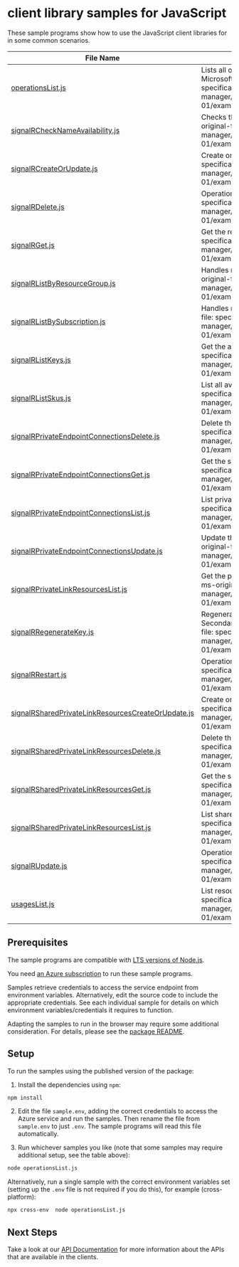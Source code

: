 # client library samples for JavaScript

These sample programs show how to use the JavaScript client libraries for in some common scenarios.

| **File Name**                                                                                         | **Description**                                                                                                                                                                                                                                           |
| ----------------------------------------------------------------------------------------------------- | --------------------------------------------------------------------------------------------------------------------------------------------------------------------------------------------------------------------------------------------------------- |
| [operationsList.js][operationslist]                                                                   | Lists all of the available REST API operations of the Microsoft.SignalRService provider. x-ms-original-file: specification/signalr/resource-manager/Microsoft.SignalRService/stable/2021-10-01/examples/Operations_List.json                              |
| [signalRCheckNameAvailability.js][signalrchecknameavailability]                                       | Checks that the resource name is valid and is not already in use. x-ms-original-file: specification/signalr/resource-manager/Microsoft.SignalRService/stable/2021-10-01/examples/SignalR_CheckNameAvailability.json                                       |
| [signalRCreateOrUpdate.js][signalrcreateorupdate]                                                     | Create or update a resource. x-ms-original-file: specification/signalr/resource-manager/Microsoft.SignalRService/stable/2021-10-01/examples/SignalR_CreateOrUpdate.json                                                                                   |
| [signalRDelete.js][signalrdelete]                                                                     | Operation to delete a resource. x-ms-original-file: specification/signalr/resource-manager/Microsoft.SignalRService/stable/2021-10-01/examples/SignalR_Delete.json                                                                                        |
| [signalRGet.js][signalrget]                                                                           | Get the resource and its properties. x-ms-original-file: specification/signalr/resource-manager/Microsoft.SignalRService/stable/2021-10-01/examples/SignalR_Get.json                                                                                      |
| [signalRListByResourceGroup.js][signalrlistbyresourcegroup]                                           | Handles requests to list all resources in a resource group. x-ms-original-file: specification/signalr/resource-manager/Microsoft.SignalRService/stable/2021-10-01/examples/SignalR_ListByResourceGroup.json                                               |
| [signalRListBySubscription.js][signalrlistbysubscription]                                             | Handles requests to list all resources in a subscription. x-ms-original-file: specification/signalr/resource-manager/Microsoft.SignalRService/stable/2021-10-01/examples/SignalR_ListBySubscription.json                                                  |
| [signalRListKeys.js][signalrlistkeys]                                                                 | Get the access keys of the resource. x-ms-original-file: specification/signalr/resource-manager/Microsoft.SignalRService/stable/2021-10-01/examples/SignalR_ListKeys.json                                                                                 |
| [signalRListSkus.js][signalrlistskus]                                                                 | List all available skus of the resource. x-ms-original-file: specification/signalr/resource-manager/Microsoft.SignalRService/stable/2021-10-01/examples/SignalR_ListSkus.json                                                                             |
| [signalRPrivateEndpointConnectionsDelete.js][signalrprivateendpointconnectionsdelete]                 | Delete the specified private endpoint connection x-ms-original-file: specification/signalr/resource-manager/Microsoft.SignalRService/stable/2021-10-01/examples/SignalRPrivateEndpointConnections_Delete.json                                             |
| [signalRPrivateEndpointConnectionsGet.js][signalrprivateendpointconnectionsget]                       | Get the specified private endpoint connection x-ms-original-file: specification/signalr/resource-manager/Microsoft.SignalRService/stable/2021-10-01/examples/SignalRPrivateEndpointConnections_Get.json                                                   |
| [signalRPrivateEndpointConnectionsList.js][signalrprivateendpointconnectionslist]                     | List private endpoint connections x-ms-original-file: specification/signalr/resource-manager/Microsoft.SignalRService/stable/2021-10-01/examples/SignalRPrivateEndpointConnections_List.json                                                              |
| [signalRPrivateEndpointConnectionsUpdate.js][signalrprivateendpointconnectionsupdate]                 | Update the state of specified private endpoint connection x-ms-original-file: specification/signalr/resource-manager/Microsoft.SignalRService/stable/2021-10-01/examples/SignalRPrivateEndpointConnections_Update.json                                    |
| [signalRPrivateLinkResourcesList.js][signalrprivatelinkresourceslist]                                 | Get the private link resources that need to be created for a resource. x-ms-original-file: specification/signalr/resource-manager/Microsoft.SignalRService/stable/2021-10-01/examples/SignalRPrivateLinkResources_List.json                               |
| [signalRRegenerateKey.js][signalrregeneratekey]                                                       | Regenerate the access key for the resource. PrimaryKey and SecondaryKey cannot be regenerated at the same time. x-ms-original-file: specification/signalr/resource-manager/Microsoft.SignalRService/stable/2021-10-01/examples/SignalR_RegenerateKey.json |
| [signalRRestart.js][signalrrestart]                                                                   | Operation to restart a resource. x-ms-original-file: specification/signalr/resource-manager/Microsoft.SignalRService/stable/2021-10-01/examples/SignalR_Restart.json                                                                                      |
| [signalRSharedPrivateLinkResourcesCreateOrUpdate.js][signalrsharedprivatelinkresourcescreateorupdate] | Create or update a shared private link resource x-ms-original-file: specification/signalr/resource-manager/Microsoft.SignalRService/stable/2021-10-01/examples/SignalRSharedPrivateLinkResources_CreateOrUpdate.json                                      |
| [signalRSharedPrivateLinkResourcesDelete.js][signalrsharedprivatelinkresourcesdelete]                 | Delete the specified shared private link resource x-ms-original-file: specification/signalr/resource-manager/Microsoft.SignalRService/stable/2021-10-01/examples/SignalRSharedPrivateLinkResources_Delete.json                                            |
| [signalRSharedPrivateLinkResourcesGet.js][signalrsharedprivatelinkresourcesget]                       | Get the specified shared private link resource x-ms-original-file: specification/signalr/resource-manager/Microsoft.SignalRService/stable/2021-10-01/examples/SignalRSharedPrivateLinkResources_Get.json                                                  |
| [signalRSharedPrivateLinkResourcesList.js][signalrsharedprivatelinkresourceslist]                     | List shared private link resources x-ms-original-file: specification/signalr/resource-manager/Microsoft.SignalRService/stable/2021-10-01/examples/SignalRSharedPrivateLinkResources_List.json                                                             |
| [signalRUpdate.js][signalrupdate]                                                                     | Operation to update an exiting resource. x-ms-original-file: specification/signalr/resource-manager/Microsoft.SignalRService/stable/2021-10-01/examples/SignalR_Update.json                                                                               |
| [usagesList.js][usageslist]                                                                           | List resource usage quotas by location. x-ms-original-file: specification/signalr/resource-manager/Microsoft.SignalRService/stable/2021-10-01/examples/Usages_List.json                                                                                   |

## Prerequisites

The sample programs are compatible with [LTS versions of Node.js](https://nodejs.org/about/releases/).

You need [an Azure subscription][freesub] to run these sample programs.

Samples retrieve credentials to access the service endpoint from environment variables. Alternatively, edit the source code to include the appropriate credentials. See each individual sample for details on which environment variables/credentials it requires to function.

Adapting the samples to run in the browser may require some additional consideration. For details, please see the [package README][package].

## Setup

To run the samples using the published version of the package:

1. Install the dependencies using `npm`:

```bash
npm install
```

2. Edit the file `sample.env`, adding the correct credentials to access the Azure service and run the samples. Then rename the file from `sample.env` to just `.env`. The sample programs will read this file automatically.

3. Run whichever samples you like (note that some samples may require additional setup, see the table above):

```bash
node operationsList.js
```

Alternatively, run a single sample with the correct environment variables set (setting up the `.env` file is not required if you do this), for example (cross-platform):

```bash
npx cross-env  node operationsList.js
```

## Next Steps

Take a look at our [API Documentation][apiref] for more information about the APIs that are available in the clients.

[operationslist]: https://github.com/Azure/azure-sdk-for-js/blob/main/sdk/signalr/arm-signalr/samples/v5/javascript/operationsList.js
[signalrchecknameavailability]: https://github.com/Azure/azure-sdk-for-js/blob/main/sdk/signalr/arm-signalr/samples/v5/javascript/signalRCheckNameAvailability.js
[signalrcreateorupdate]: https://github.com/Azure/azure-sdk-for-js/blob/main/sdk/signalr/arm-signalr/samples/v5/javascript/signalRCreateOrUpdate.js
[signalrdelete]: https://github.com/Azure/azure-sdk-for-js/blob/main/sdk/signalr/arm-signalr/samples/v5/javascript/signalRDelete.js
[signalrget]: https://github.com/Azure/azure-sdk-for-js/blob/main/sdk/signalr/arm-signalr/samples/v5/javascript/signalRGet.js
[signalrlistbyresourcegroup]: https://github.com/Azure/azure-sdk-for-js/blob/main/sdk/signalr/arm-signalr/samples/v5/javascript/signalRListByResourceGroup.js
[signalrlistbysubscription]: https://github.com/Azure/azure-sdk-for-js/blob/main/sdk/signalr/arm-signalr/samples/v5/javascript/signalRListBySubscription.js
[signalrlistkeys]: https://github.com/Azure/azure-sdk-for-js/blob/main/sdk/signalr/arm-signalr/samples/v5/javascript/signalRListKeys.js
[signalrlistskus]: https://github.com/Azure/azure-sdk-for-js/blob/main/sdk/signalr/arm-signalr/samples/v5/javascript/signalRListSkus.js
[signalrprivateendpointconnectionsdelete]: https://github.com/Azure/azure-sdk-for-js/blob/main/sdk/signalr/arm-signalr/samples/v5/javascript/signalRPrivateEndpointConnectionsDelete.js
[signalrprivateendpointconnectionsget]: https://github.com/Azure/azure-sdk-for-js/blob/main/sdk/signalr/arm-signalr/samples/v5/javascript/signalRPrivateEndpointConnectionsGet.js
[signalrprivateendpointconnectionslist]: https://github.com/Azure/azure-sdk-for-js/blob/main/sdk/signalr/arm-signalr/samples/v5/javascript/signalRPrivateEndpointConnectionsList.js
[signalrprivateendpointconnectionsupdate]: https://github.com/Azure/azure-sdk-for-js/blob/main/sdk/signalr/arm-signalr/samples/v5/javascript/signalRPrivateEndpointConnectionsUpdate.js
[signalrprivatelinkresourceslist]: https://github.com/Azure/azure-sdk-for-js/blob/main/sdk/signalr/arm-signalr/samples/v5/javascript/signalRPrivateLinkResourcesList.js
[signalrregeneratekey]: https://github.com/Azure/azure-sdk-for-js/blob/main/sdk/signalr/arm-signalr/samples/v5/javascript/signalRRegenerateKey.js
[signalrrestart]: https://github.com/Azure/azure-sdk-for-js/blob/main/sdk/signalr/arm-signalr/samples/v5/javascript/signalRRestart.js
[signalrsharedprivatelinkresourcescreateorupdate]: https://github.com/Azure/azure-sdk-for-js/blob/main/sdk/signalr/arm-signalr/samples/v5/javascript/signalRSharedPrivateLinkResourcesCreateOrUpdate.js
[signalrsharedprivatelinkresourcesdelete]: https://github.com/Azure/azure-sdk-for-js/blob/main/sdk/signalr/arm-signalr/samples/v5/javascript/signalRSharedPrivateLinkResourcesDelete.js
[signalrsharedprivatelinkresourcesget]: https://github.com/Azure/azure-sdk-for-js/blob/main/sdk/signalr/arm-signalr/samples/v5/javascript/signalRSharedPrivateLinkResourcesGet.js
[signalrsharedprivatelinkresourceslist]: https://github.com/Azure/azure-sdk-for-js/blob/main/sdk/signalr/arm-signalr/samples/v5/javascript/signalRSharedPrivateLinkResourcesList.js
[signalrupdate]: https://github.com/Azure/azure-sdk-for-js/blob/main/sdk/signalr/arm-signalr/samples/v5/javascript/signalRUpdate.js
[usageslist]: https://github.com/Azure/azure-sdk-for-js/blob/main/sdk/signalr/arm-signalr/samples/v5/javascript/usagesList.js
[apiref]: https://docs.microsoft.com/javascript/api/@azure/arm-signalr?view=azure-node-preview
[freesub]: https://azure.microsoft.com/free/
[package]: https://github.com/Azure/azure-sdk-for-js/tree/main/sdk/signalr/arm-signalr/README.md
